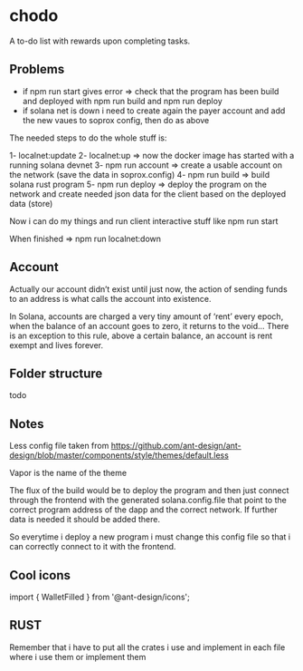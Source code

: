 # chodo

A to-do list with rewards upon completing tasks.

## Problems

- if npm run start gives error => check that the program has been build and deployed with npm run build and npm run deploy
- if solana net is down i need to create again the payer account and add the new vaues to soprox config, then do as above

The needed steps to do the whole stuff is:

1- localnet:update
2- localnet:up => now the docker image has started with a running solana devnet
3- npm run account => create a usable account on the network (save the data in soprox.config)
4- npm run build => build solana rust program
5- npm run deploy => deploy the program on the network and create needed json data for the client based on the deployed data (store)

Now i can do my things and run client interactive stuff like npm run start

When finished => npm run localnet:down

## Account

Actually our account didn’t exist until just now, the action of sending funds to an address is what calls the account into existence.

In Solana, accounts are charged a very tiny amount of ‘rent’ every epoch, when the balance of an account goes to zero, it returns to the void...
There is an exception to this rule, above a certain balance, an account is rent exempt and lives forever.

## Folder structure

todo

## Notes

Less config file taken from
<https://github.com/ant-design/ant-design/blob/master/components/style/themes/default.less>

Vapor is the name of the theme

The flux of the build would be to deploy the program and then just connect through the frontend with the generated solana.config.file that point to the correct program address of the dapp and the correct network.
If further data is needed it should be added there.

So everytime i deploy a new program i must change this config file so that i can correctly connect to it with the frontend.

## Cool icons

import { WalletFilled } from '@ant-design/icons';

<WalletFilled />

## RUST

Remember that i have to put all the crates i use and implement in each file where i use them or implement them
